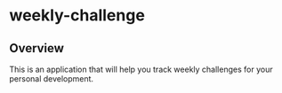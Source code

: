 # weekly-challenge

## Overview
This is an application that will help you track weekly challenges for your personal development.
